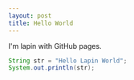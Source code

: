 ```yaml
---
layout: post
title: Hello World
---
```


I'm lapin with GitHub pages.

```java
String str = "Hello Lapin World";
System.out.println(str);
```

